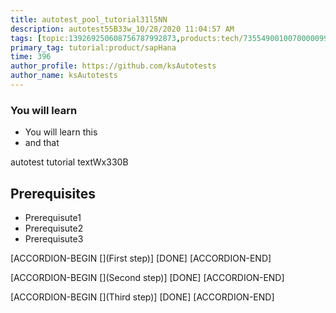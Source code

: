 ```yaml
---
title: autotest_pool_tutorial31l5NN
description: autotest55B33w_10/28/2020 11:04:57 AM
tags: [topic:139269250608756787992873,products:tech/73554900100700000996,tutorial:experience/advanced]
primary_tag: tutorial:product/sapHana
time: 396
author_profile: https://github.com/ksAutotests
author_name: ksAutotests
---
```

### You will learn
- You will learn this
- and that

autotest tutorial textWx330B

## Prerequisites
- Prerequisute1
- Prerequisute2
- Prerequisute3

[ACCORDION-BEGIN [](First step)]
[DONE]
[ACCORDION-END]

[ACCORDION-BEGIN [](Second step)]
[DONE]
[ACCORDION-END]

[ACCORDION-BEGIN [](Third step)]
[DONE]
[ACCORDION-END]

